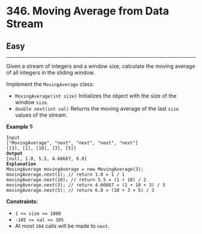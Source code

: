 # 346. Moving Average from Data Stream

## Easy

***

Given a stream of integers and a window size, calculate the moving average of all integers in the sliding window.

Implement the `MovingAverage` class:

* `MovingAverage(int size)` Initializes the object with the size of the window `size`.
* `double next(int val)` Returns the moving average of the last `size` values of the stream.

&#x20;

**Example 1:**

<pre><code>Input
["MovingAverage", "next", "next", "next", "next"]
[[3], [1], [10], [3], [5]]
<strong>Output
</strong>[null, 1.0, 5.5, 4.66667, 6.0]
<strong>Explanation
</strong>MovingAverage movingAverage = new MovingAverage(3);
movingAverage.next(1); // return 1.0 = 1 / 1
movingAverage.next(10); // return 5.5 = (1 + 10) / 2
movingAverage.next(3); // return 4.66667 = (1 + 10 + 3) / 3
movingAverage.next(5); // return 6.0 = (10 + 3 + 5) / 3</code></pre>

&#x20;

**Constraints:**

* `1 <= size <= 1000`
* `-105 <= val <= 105`
* At most `104` calls will be made to `next`.
